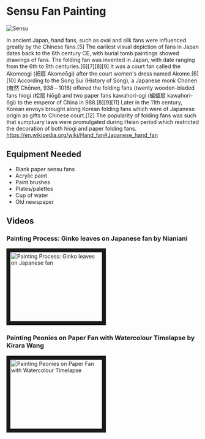# Sensu Fan Painting

 ![Sensu](https://upload.wikimedia.org/wikipedia/commons/5/59/Japanes_Fan_%28Hakusen%29.png)

In ancient Japan, hand fans, such as oval and silk fans were influenced greatly by the Chinese fans.[5] The earliest visual depiction of fans in Japan dates back to the 6th century CE, with burial tomb paintings showed drawings of fans. The folding fan was invented in Japan, with date ranging from the 6th to 9th centuries.[6][7][8][9] It was a court fan called the Akomeogi (衵扇 Akomeōgi) after the court women's dress named Akome.[6][10] According to the Song Sui (History of Song), a Japanese monk Chonen (奝然 Chōnen, 938－1016) offered the folding fans (twenty wooden-bladed fans hiogi (桧扇 hiōgi) and two paper fans kawahori-ogi (蝙蝠扇 kawahori-ōgi) to the emperor of China in 988.[8][9][11] Later in the 11th century, Korean envoys brought along Korean folding fans which were of Japanese origin as gifts to Chinese court.[12] The popularity of folding fans was such that sumptuary laws were promulgated during Heian period which restricted the decoration of both hiogi and paper folding fans.
https://en.wikipedia.org/wiki/Hand_fan#Japanese_hand_fan

## Equipment Needed
* Blank paper sensu fans
* Acrylic paint
* Paint brushes
* Plates/palettes
* Cup of water
* Old newspaper

## Videos

### Painting Process: Ginko leaves on Japanese fan by Nianiani
<a href="http://www.youtube.com/watch?feature=player_embedded&v=jO2pTcqhC2Y
" target="_blank"><img src="http://img.youtube.com/vi/jO2pTcqhC2Y/0.jpg" 
alt="Painting Process: Ginko leaves on Japanese fan" width="240" height="180" border="10" /></a>

### Painting Peonies on Paper Fan with Watercolour Timelapse by Kirara Wang
<a href="http://www.youtube.com/watch?feature=player_embedded&v=yr8Yi8wZcMY
" target="_blank"><img src="http://img.youtube.com/vi/yr8Yi8wZcMY/0.jpg" 
alt="Painting Peonies on Paper Fan with Watercolour Timelapse" width="240" height="180" border="10" /></a>
